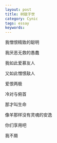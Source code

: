 ```yaml
---
layout: post
title: 树敌于世
category: Cynic
tags: essay
keywords: 
---
```


我憎恨精致的聪明  

我厌恶无救的愚蠢
  
我如此爱慕友人  

又如此憎恨敌人  

爱恨两极  

冷对与俯首  

那才叫生命  

像羊那样没有灵魂的安逸  

你们享用吧  

我不屑  


